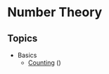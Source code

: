 # Number Theory

## Topics

  - Basics
    - [Counting][counting] ()
  
   
 
  
[counting]: https://github.com/mua-uniandes/subjects_material/blob/master/NumberTheory/slides/MUA_numbersCounting.pdf  
